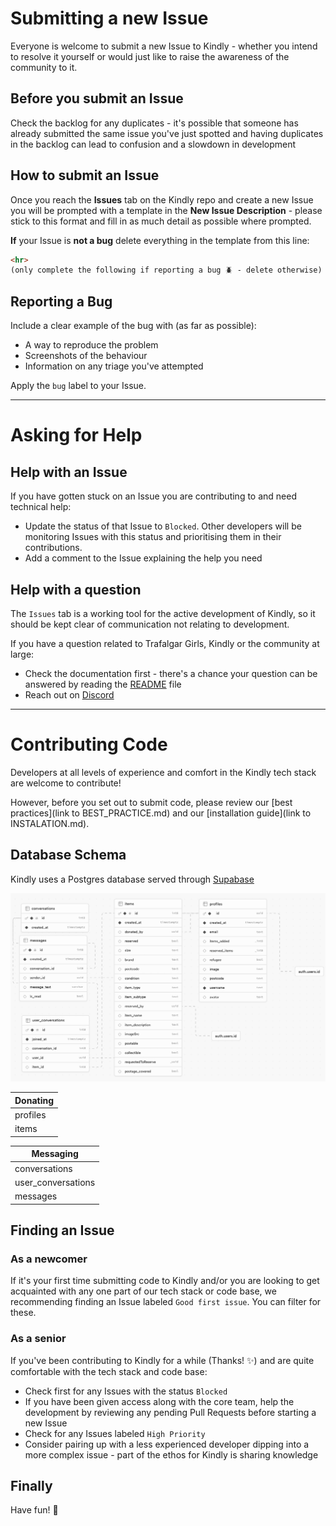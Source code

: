# Submitting a new Issue

Everyone is welcome to submit a new Issue to Kindly - whether you intend to resolve it yourself or would just like to raise the awareness of the community to it.

## Before you submit an Issue

Check the backlog for any duplicates - it's possible that someone has already submitted the same issue you've just spotted and having duplicates in the backlog can lead to confusion and a slowdown in development

## How to submit an Issue

Once you reach the **Issues** tab on the Kindly repo and create a new Issue you will be prompted with a template in the **New Issue Description** - please stick to this format and fill in as much detail as possible where prompted.

**If** your Issue is **not a bug** delete everything in the template from this line:

```markdown
<hr>
(only complete the following if reporting a bug 🪲 - delete otherwise)
```

## Reporting a Bug

Include a clear example of the bug with (as far as possible):

- A way to reproduce the problem
- Screenshots of the behaviour
- Information on any triage you've attempted

Apply the `bug` label to your Issue.

<hr>

# Asking for Help

## Help with an Issue

If you have gotten stuck on an Issue you are contributing to and need technical help:

- Update the status of that Issue to `Blocked`. Other developers will be monitoring Issues with this status and prioritising them in their contributions.
- Add a comment to the Issue explaining the help you need

## Help with a question

The `Issues` tab is a working tool for the active development of Kindly, so it should be kept clear of communication not relating to development.

If you have a question related to Trafalgar Girls, Kindly or the community at large:

- Check the documentation first - there's a chance your question can be answered by reading the [README](../README.md) file
- Reach out on [Discord](https://discord.gg/Chkx4GeZ)

<hr>

# Contributing Code

Developers at all levels of experience and comfort in the Kindly tech stack are welcome to contribute!

However, before you set out to submit code, please review our [best practices](link to BEST_PRACTICE.md) and our [installation guide](link to INSTALATION.md).

## Database Schema

Kindly uses a Postgres database served through [Supabase](https://supabase.com)

![Kindly database schema](./documentation_images/schema.png)

| Donating |
| -------- |
| profiles |
| items    |

| Messaging          |
| ------------------ |
| conversations      |
| user_conversations |
| messages           |

## Finding an Issue

### As a newcomer

If it's your first time submitting code to Kindly and/or you are looking to get acquainted with any one part of our tech stack or code base, we recommending finding an Issue labeled `Good first issue`. You can filter for these.

### As a senior

If you've been contributing to Kindly for a while (Thanks! ✨) and are quite comfortable with the tech stack and code base:

- Check first for any Issues with the status `Blocked`
- If you have been given access along with the core team, help the development by reviewing any pending Pull Requests before starting a new Issue
- Check for any Issues labeled `High Priority`
- Consider pairing up with a less experienced developer dipping into a more complex issue - part of the ethos for Kindly is sharing knowledge

## Finally

Have fun! 🎡
